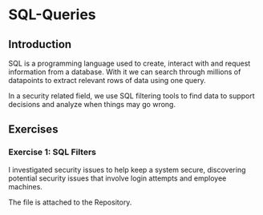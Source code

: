 # SQL-Queries

## Introduction
SQL is a programming language used to create, interact with and request information from a database. With it we can search through millions of datapoints to extract relevant rows of data using one query. 

In a security related field, we use SQL filtering tools to find data to support decisions and analyze when things may go wrong.

## Exercises

### Exercise 1: SQL Filters
I investigated security issues to help keep a system secure, discovering potential security issues that involve login attempts and employee machines. 

The file is attached to the Repository.

